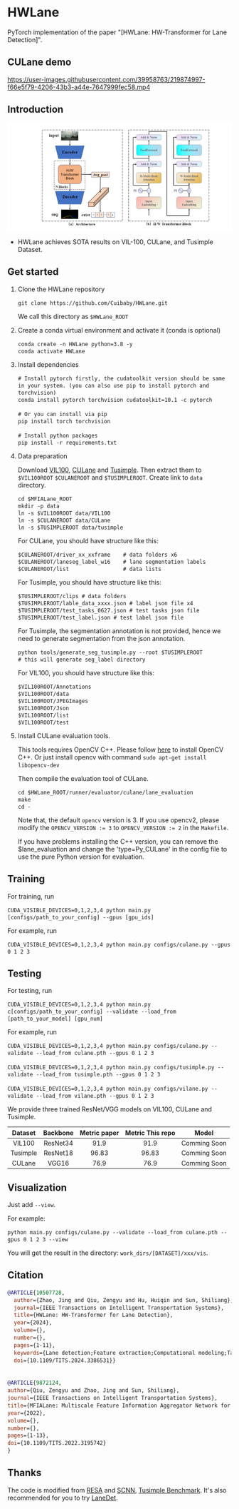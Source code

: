 # HWLane
PyTorch implementation of the paper "[HWLane: HW-Transformer for Lane Detection]". 

## CULane demo


https://user-images.githubusercontent.com/39958763/219874997-f66e5f79-4206-43b3-a44e-7647999fec58.mp4

<!-- ## VIL100 demo https://user-images.githubusercontent.com/39958763/221346857-9650ad8f-2c6c-437c-b88f-196d51438dab.mp4 -->


## Introduction


![intro](arch.png "intro")
- HWLane achieves SOTA results on VIL-100, CULane, and Tusimple Dataset.

## Get started
1. Clone the HWLane repository
    ```
    git clone https://github.com/Cuibaby/HWLane.git
    ```
    We call this directory as `$HWLane_ROOT`

2. Create a conda virtual environment and activate it (conda is optional)

    ```Shell
    conda create -n HWLane python=3.8 -y
    conda activate HWLane
    ```

3. Install dependencies

    ```Shell
    # Install pytorch firstly, the cudatoolkit version should be same in your system. (you can also use pip to install pytorch and torchvision)
    conda install pytorch torchvision cudatoolkit=10.1 -c pytorch

    # Or you can install via pip
    pip install torch torchvision

    # Install python packages
    pip install -r requirements.txt
    ```

4. Data preparation

    Download [VIL100](https://github.com/yujun0-0/MMA-Net/tree/main/dataset), [CULane](https://xingangpan.github.io/projects/CULane.html) and [Tusimple](https://github.com/TuSimple/tusimple-benchmark/issues/3). Then extract them to  `$VIL100ROOT` `$CULANEROOT` and `$TUSIMPLEROOT`. Create link to `data` directory.
    
    ```Shell
    cd $MFIALane_ROOT
    mkdir -p data
    ln -s $VIL100ROOT data/VIL100
    ln -s $CULANEROOT data/CULane
    ln -s $TUSIMPLEROOT data/tusimple
    ```

    For CULane, you should have structure like this:
    ```
    $CULANEROOT/driver_xx_xxframe    # data folders x6
    $CULANEROOT/laneseg_label_w16    # lane segmentation labels
    $CULANEROOT/list                 # data lists
    ```

    For Tusimple, you should have structure like this:
    ```
    $TUSIMPLEROOT/clips # data folders
    $TUSIMPLEROOT/lable_data_xxxx.json # label json file x4
    $TUSIMPLEROOT/test_tasks_0627.json # test tasks json file
    $TUSIMPLEROOT/test_label.json # test label json file

    ```

    For Tusimple, the segmentation annotation is not provided, hence we need to generate segmentation from the json annotation. 

    ```Shell
    python tools/generate_seg_tusimple.py --root $TUSIMPLEROOT
    # this will generate seg_label directory
    ```
    For VIL100, you should have structure like this:
    ```
    $VIL100ROOT/Annotations 
    $VIL100ROOT/data 
    $VIL100ROOT/JPEGImages
    $VIL100ROOT/Json
    $VIL100ROOT/list
    $VIL100ROOT/test

    ```

5. Install CULane evaluation tools. 

    This tools requires OpenCV C++. Please follow [here](https://docs.opencv.org/master/d7/d9f/tutorial_linux_install.html) to install OpenCV C++.  Or just install opencv with command `sudo apt-get install libopencv-dev`

    
    Then compile the evaluation tool of CULane.
    ```Shell
    cd $HWLane_ROOT/runner/evaluator/culane/lane_evaluation
    make
    cd -
    ```
    
    Note that, the default `opencv` version is 3. If you use opencv2, please modify the `OPENCV_VERSION := 3` to `OPENCV_VERSION := 2` in the `Makefile`.
    
    If you have problems installing the C++ version, you can remove the $lane_evaluation and change the 'type=Py_CULane' in the config file to use the pure Python version for evaluation.

## Training

For training, run

```Shell
CUDA_VISIBLE_DEVICES=0,1,2,3,4 python main.py [configs/path_to_your_config] --gpus [gpu_ids]
```


For example, run
```Shell
CUDA_VISIBLE_DEVICES=0,1,2,3,4 python main.py configs/culane.py --gpus 0 1 2 3
```

## Testing
For testing, run
```Shell
CUDA_VISIBLE_DEVICES=0,1,2,3,4 python main.py c[configs/path_to_your_config] --validate --load_from [path_to_your_model] [gpu_num]
```

For example, run
```Shell
CUDA_VISIBLE_DEVICES=0,1,2,3,4 python main.py configs/culane.py --validate --load_from culane.pth --gpus 0 1 2 3

CUDA_VISIBLE_DEVICES=0,1,2,3,4 python main.py configs/tusimple.py --validate --load_from tusimple.pth --gpus 0 1 2 3

CUDA_VISIBLE_DEVICES=0,1,2,3,4 python main.py configs/vilane.py --validate --load_from vilane.pth --gpus 0 1 2 3
```


We provide three trained ResNet/VGG models on VIL100, CULane and Tusimple.

|  Dataset | Backbone| Metric paper | Metric This repo |    Model    |
|:--------:|:------------:|:------------:|:----------------:|:-------------------:|
| VIL100 |  ResNet34 |   91.9    |       91.9         | Comming Soon |
| Tusimple |  ResNet18 | 96.83    |       96.83      |   Comming Soon |
|  CULane  |  VGG16 |   76.9    |       76.9       |   Comming Soon  |

## Visualization
Just add `--view`.

For example:
```Shell
python main.py configs/culane.py --validate --load_from culane.pth --gpus 0 1 2 3 --view
```
You will get the result in the directory: `work_dirs/[DATASET]/xxx/vis`.

## Citation

```BibTeX
@ARTICLE{10507728,
  author={Zhao, Jing and Qiu, Zengyu and Hu, Huiqin and Sun, Shiliang},
  journal={IEEE Transactions on Intelligent Transportation Systems}, 
  title={HWLane: HW-Transformer for Lane Detection}, 
  year={2024},
  volume={},
  number={},
  pages={1-11},
  keywords={Lane detection;Feature extraction;Computational modeling;Task analysis;Visualization;Current transformers;Convolutional neural networks;Deep learning;lane detection;transformer;self-knowledge distillation},
  doi={10.1109/TITS.2024.3386531}}


@ARTICLE{9872124,  
author={Qiu, Zengyu and Zhao, Jing and Sun, Shiliang},  
journal={IEEE Transactions on Intelligent Transportation Systems},   
title={MFIALane: Multiscale Feature Information Aggregator Network for Lane Detection},   
year={2022},  
volume={},  
number={},  
pages={1-13},  
doi={10.1109/TITS.2022.3195742}
}
```

## Thanks

The code is modified from [RESA](https://github.com/zjulearning/resa.git) and [SCNN](https://github.com/XingangPan/SCNN), [Tusimple Benchmark](https://github.com/TuSimple/tusimple-benchmark). It's also recommended for you to try  [LaneDet](https://github.com/Turoad/lanedet). 
